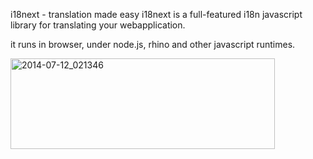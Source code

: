 i18next - translation made easy
i18next is a full-featured i18n javascript library for translating your webapplication.

it runs in browser, under node.js, rhino and other javascript runtimes.

<img src="https://icompile.eladkarako.com/_uploads/2014/07/2014-07-12_021346.jpg" alt="2014-07-12_021346" width="423" height="145" class="alignnone size-full wp-image-1436" />